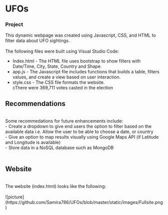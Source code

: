 # UFOs

### Project

This dynamic webpage was created using Javascript, CSS, and HTML to filter data about UFO sightings.<br />
<br />
The following files were built using Visual Studio Code:<br />
- Index.html - The HTML file uses bootstrap to show filters with Date/Time, City, State, Country and Shape.<br />
- app.js - The Javascript file includes functions that builds a table, filters values, and create a view based on user interaction.<br />
- style.css - The CSS file formats the website.<br />cThere were 369,711 votes casted in the election
## Recommendations
<br />
Some recommedations for future enhancements include:
<br />
- Create a dropdown to give end users the option to filter based on the available data i.e. Allow the user to be able to choose a date, or country<br />
- Give an option to map results visually using Google Maps API (if Latitude and Longitude is available)<br />
- Store data in a NoSQL database such as MongoDB<br />
<br />

## Website

<br />
The website (index.html) looks like the following:<br />
<br />
![picture](https://github.com/Samira786/UFOs/blob/master/static/images/Fullsite.png)
<br />


